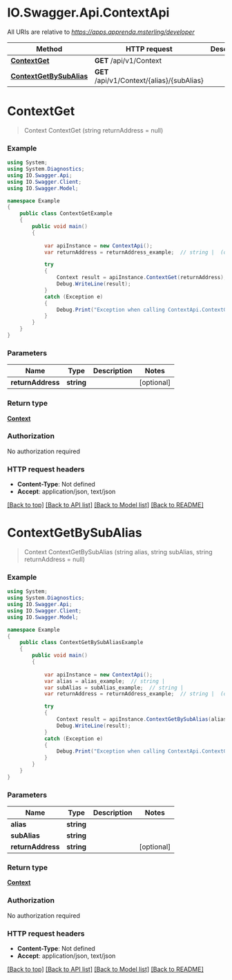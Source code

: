 # IO.Swagger.Api.ContextApi

All URIs are relative to *https://apps.apprenda.msterling/developer*

Method | HTTP request | Description
------------- | ------------- | -------------
[**ContextGet**](ContextApi.md#contextget) | **GET** /api/v1/Context | 
[**ContextGetBySubAlias**](ContextApi.md#contextgetbysubalias) | **GET** /api/v1/Context/{alias}/{subAlias} | 


<a name="contextget"></a>
# **ContextGet**
> Context ContextGet (string returnAddress = null)



### Example
```csharp
using System;
using System.Diagnostics;
using IO.Swagger.Api;
using IO.Swagger.Client;
using IO.Swagger.Model;

namespace Example
{
    public class ContextGetExample
    {
        public void main()
        {
            
            var apiInstance = new ContextApi();
            var returnAddress = returnAddress_example;  // string |  (optional) 

            try
            {
                Context result = apiInstance.ContextGet(returnAddress);
                Debug.WriteLine(result);
            }
            catch (Exception e)
            {
                Debug.Print("Exception when calling ContextApi.ContextGet: " + e.Message );
            }
        }
    }
}
```

### Parameters

Name | Type | Description  | Notes
------------- | ------------- | ------------- | -------------
 **returnAddress** | **string**|  | [optional] 

### Return type

[**Context**](Context.md)

### Authorization

No authorization required

### HTTP request headers

 - **Content-Type**: Not defined
 - **Accept**: application/json, text/json

[[Back to top]](#) [[Back to API list]](../README.md#documentation-for-api-endpoints) [[Back to Model list]](../README.md#documentation-for-models) [[Back to README]](../README.md)

<a name="contextgetbysubalias"></a>
# **ContextGetBySubAlias**
> Context ContextGetBySubAlias (string alias, string subAlias, string returnAddress = null)



### Example
```csharp
using System;
using System.Diagnostics;
using IO.Swagger.Api;
using IO.Swagger.Client;
using IO.Swagger.Model;

namespace Example
{
    public class ContextGetBySubAliasExample
    {
        public void main()
        {
            
            var apiInstance = new ContextApi();
            var alias = alias_example;  // string | 
            var subAlias = subAlias_example;  // string | 
            var returnAddress = returnAddress_example;  // string |  (optional) 

            try
            {
                Context result = apiInstance.ContextGetBySubAlias(alias, subAlias, returnAddress);
                Debug.WriteLine(result);
            }
            catch (Exception e)
            {
                Debug.Print("Exception when calling ContextApi.ContextGetBySubAlias: " + e.Message );
            }
        }
    }
}
```

### Parameters

Name | Type | Description  | Notes
------------- | ------------- | ------------- | -------------
 **alias** | **string**|  | 
 **subAlias** | **string**|  | 
 **returnAddress** | **string**|  | [optional] 

### Return type

[**Context**](Context.md)

### Authorization

No authorization required

### HTTP request headers

 - **Content-Type**: Not defined
 - **Accept**: application/json, text/json

[[Back to top]](#) [[Back to API list]](../README.md#documentation-for-api-endpoints) [[Back to Model list]](../README.md#documentation-for-models) [[Back to README]](../README.md)

